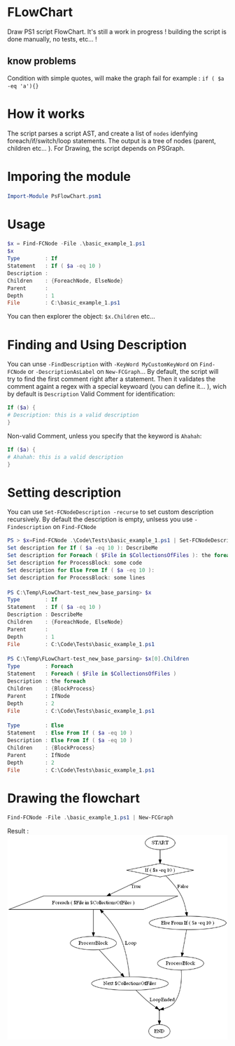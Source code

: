 # FLowChart
Draw PS1 script FlowChart.
It's still a work in progress ! building the script is done manually, no tests, etc... !

## know problems
Condition with simple quotes, will make the graph fail for example : ``if ( $a -eq 'a'){}``

# How it works
The script parses a script AST, and create a list of ``nodes`` idenfying foreach/if/switch/loop statements. The output is a tree of nodes (parent, children etc... ). For Drawing, the script depends on PSGraph.

# Imporing the module
```powershell
Import-Module PsFlowChart.psm1
```

# Usage
```powershell
$x = Find-FCNode -File .\basic_example_1.ps1
$x
Type        : If
Statement   : If ( $a -eq 10 )
Description :
Children    : {ForeachNode, ElseNode}
Parent      :
Depth       : 1
File        : C:\basic_example_1.ps1
```

You can then explorer the object: ``$x.Children`` etc...

# Finding and Using Description
You can unse ``-FindDescription`` with ``-KeyWord MyCustomKeyWord`` on ``Find-FCNode`` or ``-DescriptionAsLabel`` on ``New-FCGraph``... 
By default, the script will try to find the first comment right after a statement.
Then it validates the comment againt a regex with a special keywoard (you can define it... ), wich by default is ``Description`` 
Valid Comment for identification:
```powershell
If ($a) {
# Description: this is a valid description
}
```
Non-valid Comment, unless you specify that the keyword is ``Ahahah``:
```powershell
If ($a) {
# Ahahah: this is a valid description
}
```
# Setting description
You can use ``Set-FCNodeDescription -recurse`` to set custom description recursively. By default the description is empty, unlsess you use ``-Findescription`` on ``Find-FCNode``
```powershell
PS > $x=Find-FCNode .\Code\Tests\basic_example_1.ps1 | Set-FCNodeDescription -Recurse
Set description for If ( $a -eq 10 ): DescribeMe
Set description for Foreach ( $File in $CollectionsOfFiles ): the foreach
Set description for ProcessBlock: some code
Set description for Else From If ( $a -eq 10 ):
Set description for ProcessBlock: some lines

PS C:\Temp\FLowChart-test_new_base_parsing> $x
Type        : If
Statement   : If ( $a -eq 10 )
Description : DescribeMe
Children    : {ForeachNode, ElseNode}
Parent      :
Depth       : 1
File        : C:\Code\Tests\basic_example_1.ps1

PS C:\Temp\FLowChart-test_new_base_parsing> $x[0].Children
Type        : Foreach
Statement   : Foreach ( $File in $CollectionsOfFiles )
Description : the foreach
Children    : {BlockProcess}
Parent      : IfNode
Depth       : 2
File        : C:\Code\Tests\basic_example_1.ps1

Type        : Else
Statement   : Else From If ( $a -eq 10 )
Description : Else From If ( $a -eq 10 )
Children    : {BlockProcess}
Parent      : IfNode
Depth       : 2
File        : C:\Code\Tests\basic_example_1.ps1
```

# Drawing the flowchart
```powershell
Find-FCNode -File .\basic_example_1.ps1 | New-FCGraph
```
Result :
![plopy](basic_example_1.png)

